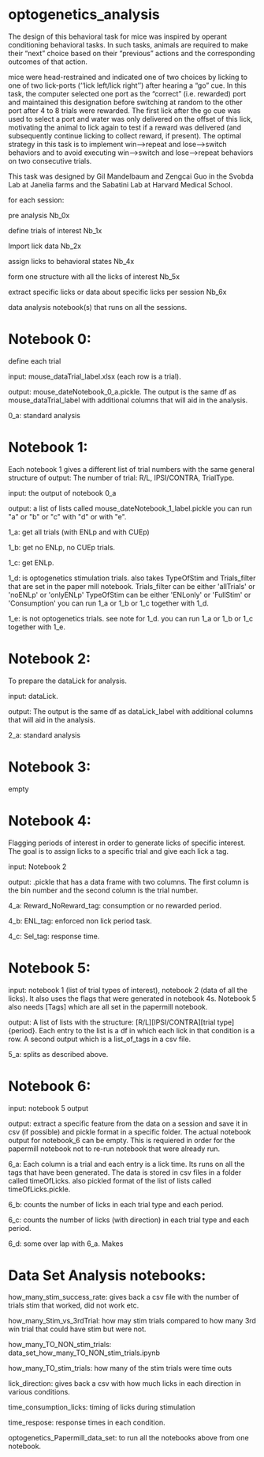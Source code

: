 # optogenetics_analysis

The design of this behavioral task for mice was inspired by operant conditioning behavioral tasks. 
In such tasks, animals are required to make their “next” choice based on their “previous” actions and the corresponding outcomes of that action.

mice were head-restrained and indicated one of two choices by licking to one of two lick-ports (‘‘lick left/lick right’’) after hearing a “go” cue. In this task, the computer selected one port as the “correct” (i.e. rewarded) port and maintained this designation before switching at random to the other port after 4 to 8 trials were rewarded. The first lick after the go cue was used to select a port and water was only delivered on the offset of this lick, motivating the animal to lick again to test if a reward was delivered (and subsequently continue licking to collect reward, if present). The optimal strategy in this task is to implement win-->repeat and lose-->switch behaviors and to avoid executing win-->switch and lose-->repeat behaviors on two consecutive trials. 

This task was designed by Gil Mandelbaum and Zengcai Guo in the Svobda Lab at Janelia farms and the Sabatini Lab at Harvard Medical School. 


for each session:

pre analysis Nb_0x

define trials of interest Nb_1x

Import lick data Nb_2x

assign licks to behavioral states Nb_4x

form one structure with all the licks of interest Nb_5x

extract specific licks or data about specific licks per session Nb_6x

data analysis notebook(s) that runs on all the sessions. 


# Notebook 0:
define each trial

input: mouse_dataTrial_label.xlsx (each row is a trial). 

output: mouse_dateNotebook_0_a.pickle. The output is the same df as mouse_dataTrial_label with additional columns that will aid in the analysis. 

0_a: standard analysis 



# Notebook 1:
Each notebook 1 gives a different list of trial numbers with the same general structure of output: 
The number of trial: R/L, IPSI/CONTRA, TrialType. 

input: the output of notebook 0_a 

output: a list of lists called mouse_dateNotebook_1_label.pickle 
you can run "a" or "b" or "c" with "d" or with "e".

1_a: get all trials (with ENLp and with CUEp)

1_b: get no ENLp, no CUEp trials. 

1_c: get ENLp. 

1_d: is optogenetics stimulation trials. 
also takes TypeOfStim and Trials_filter that are set in the paper mill notebook. 
Trials_filter can be either 'allTrials' or 'noENLp' or 'onlyENLp'
TypeOfStim can be either 'ENLonly' or 'FullStim' or 'Consumption'
you can run 1_a or 1_b or 1_c together with 1_d.

1_e: is not optogenetics trials. 
see note for 1_d. 
you can run 1_a or 1_b or 1_c together with 1_e.

# Notebook 2:
To prepare the dataLick for analysis. 

input: dataLick. 

output: The output is the same df as dataLick_label with additional columns that will aid in the analysis. 

2_a: standard analysis 


# Notebook 3:
empty



# Notebook 4:
Flagging periods of interest in order to generate licks of specific interest. 
The goal is to assign licks to a specific trial and give each lick a tag. 

input: Notebook 2 

output: .pickle that has a data frame with two columns. The first column is the bin number and the second column is the trial number. 

4_a: Reward_NoReward_tag: consumption or no rewarded period. 

4_b: ENL_tag: enforced non lick period task. 

4_c: Sel_tag: response time.


# Notebook 5:

input: notebook 1 (list of trial types of interest), notebook 2 (data of all the licks). 
It also uses the flags that were generated in notebook 4s. 
Notebook 5 also needs [Tags] which are all set in the papermill notebook. 

output: A list of lists with the structure: [R/L][IPSI/CONTRA][trial type]{period}. Each entry to the list is a df in which each lick in that condition is a row. A second output which is a list_of_tags in a csv file. 
 
5_a: splits as described above. 

# Notebook 6:
input: notebook 5 output 

output: extract a specific feature from the data on a session and save it in csv (if possible) and pickle format in a specific folder. The actual notebook output for notebook_6  can be empty. This is requiered in order for the papermill notebook not to re-run notebook that were already run. 

6_a: Each column is a trial and each entry is a lick time. Its runs on all the tags that have been generated. The data is stored in csv files in a folder called timeOfLicks. also pickled format of the list of lists called timeOfLicks.pickle. 

6_b: counts the number of licks in each trial type and each period. 

6_c: counts the number of licks (with direction) in each trial type and each period. 

6_d: some over lap with 6_a. Makes 

# Data Set Analysis notebooks: 

how_many_stim_success_rate: gives back a csv file with the number of trials stim that worked, did not work etc. 

how_many_Stim_vs_3rdTrial: how may stim trials compared to how many 3rd win trial that could have stim but were not. 

how_many_TO_NON_stim_trials: data_set_how_many_TO_NON_stim_trials.ipynb

how_many_TO_stim_trials: how many of the stim trials were time outs

lick_direction: gives back a csv with how much licks in each direction in various conditions. 

time_consumption_licks: timing of licks during stimulation

time_respose: response times in each condition. 

optogenetics_Papermill_data_set: to run all the notebooks above from one notebook. 

